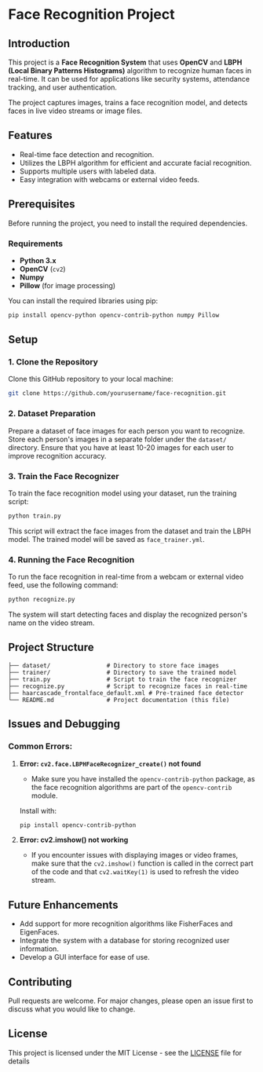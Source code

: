 # Face Recognition Project

## Introduction
This project is a **Face Recognition System** that uses **OpenCV** and **LBPH (Local Binary Patterns Histograms)** algorithm to recognize human faces in real-time. It can be used for applications like security systems, attendance tracking, and user authentication. 

The project captures images, trains a face recognition model, and detects faces in live video streams or image files.

## Features
- Real-time face detection and recognition.
- Utilizes the LBPH algorithm for efficient and accurate facial recognition.
- Supports multiple users with labeled data.
- Easy integration with webcams or external video feeds.
  
## Prerequisites
Before running the project, you need to install the required dependencies.

### Requirements
- **Python 3.x**
- **OpenCV** (`cv2`)
- **Numpy**
- **Pillow** (for image processing)
  
You can install the required libraries using pip:

```bash
pip install opencv-python opencv-contrib-python numpy Pillow
```

## Setup

### 1. Clone the Repository

Clone this GitHub repository to your local machine:

```bash
git clone https://github.com/yourusername/face-recognition.git
```

### 2. Dataset Preparation

Prepare a dataset of face images for each person you want to recognize. Store each person's images in a separate folder under the `dataset/` directory. Ensure that you have at least 10-20 images for each user to improve recognition accuracy.

### 3. Train the Face Recognizer

To train the face recognition model using your dataset, run the training script:

```bash
python train.py
```

This script will extract the face images from the dataset and train the LBPH model. The trained model will be saved as `face_trainer.yml`.

### 4. Running the Face Recognition

To run the face recognition in real-time from a webcam or external video feed, use the following command:

```bash
python recognize.py
```

The system will start detecting faces and display the recognized person's name on the video stream.

## Project Structure

```
├── dataset/                # Directory to store face images
├── trainer/                # Directory to save the trained model
├── train.py                # Script to train the face recognizer
├── recognize.py            # Script to recognize faces in real-time
├── haarcascade_frontalface_default.xml # Pre-trained face detector
└── README.md               # Project documentation (this file)
```

## Issues and Debugging

### Common Errors:
1. **Error: `cv2.face.LBPHFaceRecognizer_create()` not found**  
   - Make sure you have installed the `opencv-contrib-python` package, as the face recognition algorithms are part of the `opencv-contrib` module.

   Install with:
   ```bash
   pip install opencv-contrib-python
   ```

2. **Error: cv2.imshow() not working**
   - If you encounter issues with displaying images or video frames, make sure that the `cv2.imshow()` function is called in the correct part of the code and that `cv2.waitKey(1)` is used to refresh the video stream.

## Future Enhancements
- Add support for more recognition algorithms like FisherFaces and EigenFaces.
- Integrate the system with a database for storing recognized user information.
- Develop a GUI interface for ease of use.

## Contributing
Pull requests are welcome. For major changes, please open an issue first to discuss what you would like to change.

## License
This project is licensed under the MIT License - see the [LICENSE](LICENSE) file for details
